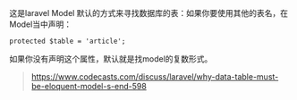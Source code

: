 这是laravel Model 默认的方式来寻找数据库的表：如果你要使用其他的表名，在Model当中声明：

```
protected $table = 'article';

```

如果你没有声明这个属性，默认就是找model的复数形式。

> https://www.codecasts.com/discuss/laravel/why-data-table-must-be-eloquent-model-s-end-598



